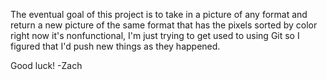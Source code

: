 The eventual goal of this project is to take in a picture of any format and 
return a new picture of the same format that has the pixels sorted by color
right now it's nonfunctional, I'm just trying to get used to using Git so I 
figured that I'd push new things as they happened.

Good luck!
-Zach
